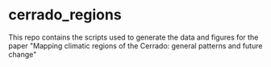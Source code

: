 # cerrado_regions
This repo contains the scripts used to generate the data and figures for the paper "Mapping climatic regions of the Cerrado: general patterns and future change" 
